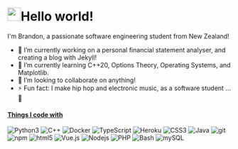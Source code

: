 <h1 align="left"><img src="https://emojis.slackmojis.com/emojis/images/1531849430/4246/blob-sunglasses.gif?1531849430" width="30"/>Hello world!</h1>
<p align="left">I'm Brandon, a passionate software engineering student from New Zealand!</p>

- 🔭 I’m currently working on a personal financial statement analyser, and creating a blog with Jekyll!
- 🌱 I’m currently learning C++20, Options Theory, Operating Systems, and Matplotlib.
- 👯 I’m looking to collaborate on anything!
- ⚡ Fun fact: I make hip hop and electronic music, as a software student ... 🤷

<h4 align="left"><u>Things I code with</u></h4>
<p align="left">
  <img alt="Python3" src="https://img.shields.io/badge/-Python-306998?style=flat-square&logo=python&logoColor=white" />
  <img alt="C++" src="https://img.shields.io/badge/-C++-317df7?style=flat-square&logo=cplusplus&logoColor=white" />
  <img alt="Docker" src="https://img.shields.io/badge/-Docker-46a2f1?style=flat-square&logo=docker&logoColor=white" />
  <img alt="TypeScript" src="https://img.shields.io/badge/-TypeScript-007ACC?style=flat-square&logo=typescript&logoColor=white" />
  <img alt="Heroku" src="https://img.shields.io/badge/-Heroku-430098?style=flat-square&logo=heroku&logoColor=white" />
  <img alt="CSS3" src="https://img.shields.io/badge/-CSS3-CC6699?style=flat-square&logo=css3&logoColor=white" />
  <img alt="Java" src="https://img.shields.io/badge/-Java-ff0000?style=flat-square&logo=java&logoColor=white" />
  <img alt="git" src="https://img.shields.io/badge/-Git-F05032?style=flat-square&logo=git&logoColor=white" />
  <img alt="npm" src="https://img.shields.io/badge/-NPM-CB3837?style=flat-square&logo=npm&logoColor=white" />
  <img alt="html5" src="https://img.shields.io/badge/-HTML5-E34F26?style=flat-square&logo=html5&logoColor=white" />
  <img alt="Vue.js" src="https://img.shields.io/badge/-Vue-13aa52?style=flat-square&logo=vuedotjs&logoColor=white" />
  <img alt="Nodejs" src="https://img.shields.io/badge/-Nodejs-43853d?style=flat-square&logo=Node.js&logoColor=white" />
  <img alt="PHP" src="https://img.shields.io/badge/-PHP-5b3d85?style=flat-square&logo=php&logoColor=white" />
  <img alt="Bash" src="https://img.shields.io/badge/-Bash-4f3574?style=flat-square&logo=gnubash&logoColor=white" />
  <img alt="mySQL" src="https://img.shields.io/badge/-mySQL-6f3574?style=flat-square&logo=mysql&logoColor=white" />
</p>



